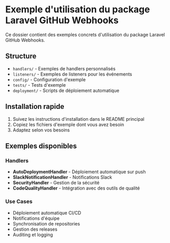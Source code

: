 # Exemple d'utilisation du package Laravel GitHub Webhooks

Ce dossier contient des exemples concrets d'utilisation du package Laravel GitHub Webhooks.

## Structure

- `handlers/` - Exemples de handlers personnalisés
- `listeners/` - Exemples de listeners pour les événements
- `config/` - Configuration d'exemple
- `tests/` - Tests d'exemple
- `deployment/` - Scripts de déploiement automatique

## Installation rapide

1. Suivez les instructions d'installation dans le README principal
2. Copiez les fichiers d'exemple dont vous avez besoin
3. Adaptez selon vos besoins

## Exemples disponibles

### Handlers
- **AutoDeploymentHandler** - Déploiement automatique sur push
- **SlackNotificationHandler** - Notifications Slack
- **SecurityHandler** - Gestion de la sécurité
- **CodeQualityHandler** - Intégration avec des outils de qualité

### Use Cases
- Déploiement automatique CI/CD
- Notifications d'équipe
- Synchronisation de repositories
- Gestion des releases
- Auditing et logging
